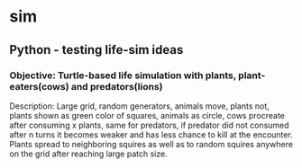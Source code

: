 # sim
## Python - testing life-sim ideas

### Objective: Turtle-based life simulation with plants, plant-eaters(cows) and predators(lions)

Description: Large grid, random generators, animals move, plants not, plants shown as green color of squares,
animals as circle, cows procreate after consuming x plants, same for predators, if predator did not consumed
after n turns it becomes weaker and has less chance to kill at the encounter.
Plants spread to neighboring squires as well as to random squires anywhere on the grid after reaching large 
patch size.